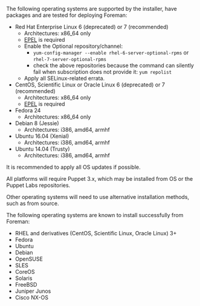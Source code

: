 The following operating systems are supported by the installer, have packages and are tested for deploying Foreman:

* Red Hat Enterprise Linux 6 (deprecated) or 7 (recommended)
  * Architectures: x86_64 only
  * [EPEL](http://fedoraproject.org/wiki/EPEL/FAQ#How_can_I_install_the_packages_from_the_EPEL_software_repository.3F) is required
  * Enable the Optional repository/channel:
    * `yum-config-manager --enable rhel-6-server-optional-rpms` or `rhel-7-server-optional-rpms`
    * check the above repositories because the command can silently fail when subscription does not provide it: `yum repolist`
  * Apply all SELinux-related errata.
* CentOS, Scientific Linux or Oracle Linux 6 (deprecated) or 7 (recommended)
  * Architectures: x86_64 only
  * [EPEL](http://fedoraproject.org/wiki/EPEL/FAQ#How_can_I_install_the_packages_from_the_EPEL_software_repository.3F) is required
* Fedora 24
  * Architectures: x86_64 only
* Debian 8 (Jessie)
  * Architectures: i386, amd64, armhf
* Ubuntu 16.04 (Xenial)
  * Architectures: i386, amd64, armhf
* Ubuntu 14.04 (Trusty)
  * Architectures: i386, amd64, armhf

It is recommended to apply all OS updates if possible.

All platforms will require Puppet 3.x, which may be installed from OS or the Puppet Labs repositories.

Other operating systems will need to use alternative installation methods, such as from source.

The following operating systems are known to install successfully from Foreman:

* RHEL and derivatives (CentOS, Scientific Linux, Oracle Linux) 3+
* Fedora
* Ubuntu
* Debian
* OpenSUSE
* SLES
* CoreOS
* Solaris
* FreeBSD
* Juniper Junos
* Cisco NX-OS
